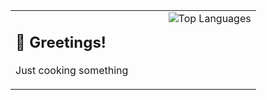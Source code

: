 <table>
  <tr>
    <td width="50%" valign="top">
      <h2>👋 Greetings!</h2>
      <p>Just cooking something</p>
    </td>
    <td width="50%" align="right" valign="top">
      <img src="https://github-readme-stats.vercel.app/api/top-langs/?username=ArmaLv&layout=compact&bg_color=1e1e24&title_color=ff69b4&text_color=f0f0f0&icon_color=ffb6c1&border_color=ff69b4" alt="Top Languages" />
    </td>
  </tr>
</table>
